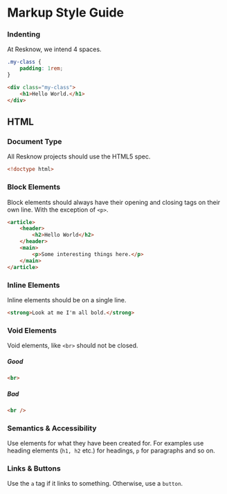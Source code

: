 # Markup Style Guide

### Indenting
At Resknow, we intend 4 spaces.

```css
.my-class {
    padding: 1rem;
}
```

```html
<div class="my-class">
    <h1>Hello World.</h1>
</div>
```

## HTML

### Document Type

All Resknow projects should use the HTML5 spec.

```html
<!doctype html>
```

### Block Elements

Block elements should always have their opening and closing tags on their own line. With the exception of `<p>`.

```html
<article>
    <header>
        <h2>Hello World</h2>
    </header>
    <main>
        <p>Some interesting things here.</p>
    </main>
</article>
```

### Inline Elements

Inline elements should be on a single line.

```html
<strong>Look at me I'm all bold.</strong>
```

### Void Elements

Void elements, like `<br>` should not be closed.

##### Good
```html
<br>
```

##### Bad
```html
<br />
```

### Semantics & Accessibility

Use elements for what they have been created for. For examples use heading elements (`h1, h2` etc.) for headings, `p` for paragraphs and so on.


### Links & Buttons

Use the `a` tag if it links to something. Otherwise, use a `button`.
